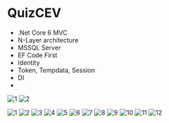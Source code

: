 # QuizCEV
- .Net Core 6 MVC 
- N-Layer architecture
- MSSQL Server
- EF Code First
- Identity
- Token, Tempdata, Session
- DI
- 
![1](https://github.com/sanguyeenx96/QuizCEV/assets/103011257/f6418438-ffe9-4032-99e3-1c9fa4bdfba2)
![2](https://github.com/sanguyeenx96/QuizCEV/assets/103011257/21ad1946-ac63-4bac-8bc9-c2164d0cf1f1)

![1](https://github.com/sanguyeenx96/QuizCEV/assets/103011257/9782e131-0f85-4958-b0fb-3e813941a2d0)
![2](https://github.com/sanguyeenx96/QuizCEV/assets/103011257/43919a34-8aca-41ed-aa09-7a3d0bd132f2)
![3](https://github.com/sanguyeenx96/QuizCEV/assets/103011257/0660911b-3522-4bfe-838e-f8631823bd99)
![4](https://github.com/sanguyeenx96/QuizCEV/assets/103011257/52c0da1a-8208-47b9-9ca0-2ccd38d5d208)
![5](https://github.com/sanguyeenx96/QuizCEV/assets/103011257/ced96d6f-8494-49b5-8c93-5ca6925140aa)
![6](https://github.com/sanguyeenx96/QuizCEV/assets/103011257/947d32bd-bcf3-4f55-b1c3-163081eb4c69)
![7](https://github.com/sanguyeenx96/QuizCEV/assets/103011257/e35ed6ca-dd19-4057-973d-c33738155c92)
![8](https://github.com/sanguyeenx96/QuizCEV/assets/103011257/e28f3258-47e6-4e36-bed1-e1fca4862b79)
![9](https://github.com/sanguyeenx96/QuizCEV/assets/103011257/b7935fc1-39ce-4794-910c-cb879b913bc1)
![10](https://github.com/sanguyeenx96/QuizCEV/assets/103011257/3e0d75b1-b2c6-483c-aaeb-6b7d953b65b2)
![11](https://github.com/sanguyeenx96/QuizCEV/assets/103011257/c4ed4f1c-c4f2-489a-83a9-bc484db9ecf2)
![12](https://github.com/sanguyeenx96/QuizCEV/assets/103011257/6bb49e1a-f878-4eb9-a3c5-53b0ebe7ea20)
